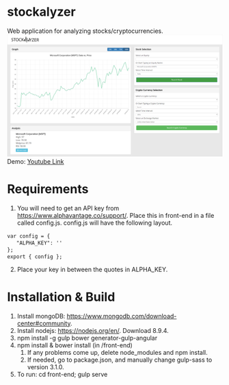 # stockalyzer
Web application for analyzing stocks/cryptocurrencies.
![landingPage](https://github.com/mbartido/stockalyzer/blob/master/front-end/src/assets/images/landingPage.png)
Demo: [Youtube Link](https://www.youtube.com/watch?v=PE5VpWbN4ec&feature=youtu.be)

# Requirements
1. You will need to get an API key from https://www.alphavantage.co/support/. Place this in front-end in a file called config.js. config.js will have the following layout.
~~~~
var config = {
   "ALPHA_KEY": ''
};
export { config };
~~~~
2. Place your key in between the quotes in ALPHA_KEY.


# Installation & Build
1. Install mongoDB: https://www.mongodb.com/download-center#community. 
2. Install nodejs: https://nodejs.org/en/. Download 8.9.4.
3. npm install -g gulp bower generator-gulp-angular
4. npm install & bower install (in /front-end)
    1. If any problems come up, delete node_modules and npm install.
    2. If needed, go to package.json, and manually change gulp-sass to version 3.1.0.
5. To run: cd front-end; gulp serve
	


